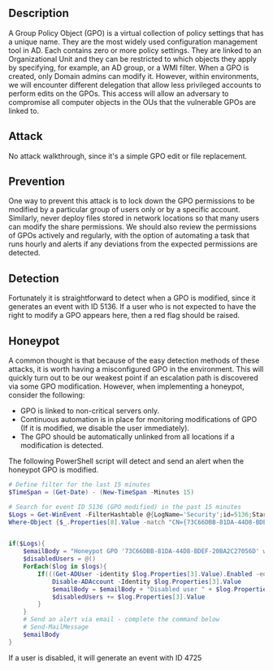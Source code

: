## Description

A Group Policy Object (GPO) is a virtual collection of policy settings that has a unique name. They are the most widely used configuration management tool in AD. Each contains zero or more policy settings. They are linked to an Organizational Unit and they can be restricted to which objects they apply by specifying, for example, an AD group, or a WMI filter.
When a GPO is created, only Domain admins can modify it. However, within environments, we will encounter different delegation that allow less privileged accounts to perform edits on the GPOs.
This access will allow an adversary to compromise all computer objects in the OUs that the vulnerable GPOs are linked to.

## Attack

No attack walkthrough, since it's a simple GPO edit or file replacement.

## Prevention

One way to prevent this attack is to lock down the GPO permissions to be modified by a particular group of users only or by a specific account. Similarly, never deploy files stored in network locations so that many users can modify the share permissions.
We should also review the permissions of GPOs actively and regularly, with the option of automating a task that runs hourly and alerts if any deviations from the expected permissions are detected.

## Detection

Fortunately it is straightforward to detect when a GPO is modified, since it generates an event with ID 5136. If a user who is not expected to have the right to modify a GPO appears here, then a red flag should be raised. 

## Honeypot

A common thought is that because of the easy detection methods of these attacks, it is worth having a misconfigured GPO in the environment. This will quickly turn out to be our weakest point if an escalation path is discovered via some GPO modification. However, when implementing a honeypot, consider the following:
- GPO is linked to non-critical servers only.
- Continuous automation is in place for monitoring modifications of GPO (If it is modified, we disable the user immediately).
- The GPO should be automatically unlinked from all locations if a modification is detected.

The following PowerShell script will detect and send an alert when the honeypot GPO is modified.
```powershell
# Define filter for the last 15 minutes
$TimeSpan = (Get-Date) - (New-TimeSpan -Minutes 15)

# Search for event ID 5136 (GPO modified) in the past 15 minutes
$Logs = Get-WinEvent -FilterHashtable @{LogName='Security';id=5136;StartTime=$TimeSpan} -ErrorAction SilentlyContinue |`
Where-Object {$_.Properties[8].Value -match "CN={73C66DBB-81DA-44D8-BDEF-20BA2C27056D},CN=POLICIES,CN=SYSTEM,DC=EAGLE,DC=LOCAL"}


if($Logs){
    $emailBody = "Honeypot GPO '73C66DBB-81DA-44D8-BDEF-20BA2C27056D' was modified`r`n"
    $disabledUsers = @()
    ForEach($log in $logs){
        If(((Get-ADUser -identity $log.Properties[3].Value).Enabled -eq $true) -and ($log.Properties[3].Value -notin $disabledUsers)){
            Disable-ADAccount -Identity $log.Properties[3].Value
            $emailBody = $emailBody + "Disabled user " + $log.Properties[3].Value + "`r`n"
            $disabledUsers += $log.Properties[3].Value
        }
    }
    # Send an alert via email - complete the command below
    # Send-MailMessage
    $emailBody
}
```

If a user is disabled, it will generate an event with ID 4725
